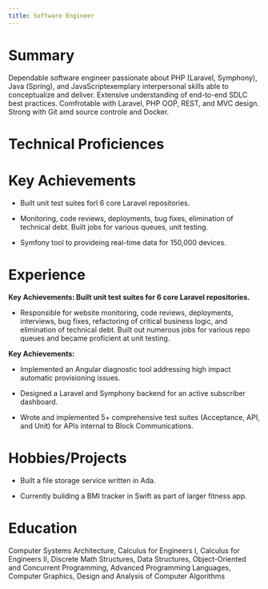 ```yaml
---
title: Software Engineer
---
```


# Summary

Dependable software engineer passionate about PHP (Laravel, Symphony), Java (Spring), and
JavaScriptexemplary interpersonal skills able to conceptualize and
deliver. Extensive understanding of end-to-end SDLC best practices.
Comfrotable with Laravel, PHP OOP, REST, and MVC design. Strong with Git
amd source controle and Docker.

# Technical Proficiences

# Key Achievements

-   Built unit test suites forl 6 core Laravel repositories.

-   Monitoring, code reviews, deployments, bug fixes, elimination of
    technical debt. Built jobs for various queues, unit testing.

-   Symfony tool to provideing real-time data for 150,000 devices.

# Experience

**Key Achievements: Built unit test suites for 6 core Laravel
repositories.**

-   Responsible for website monitoring, code reviews, deployments,
    interviews, bug fixes, refactoring of critical business logic, and
    elimination of technical debt. Built out numerous jobs for various
    repo queues and became proficient at unit testing.

**Key Achievements:**

-   Implemented an Angular diagnostic tool addressing high impact
    automatic provisioning issues.

-   Designed a Laravel and Symphony backend for an active subscriber dashboard.

-   Wrote and implemented 5+ comprehensive test suites (Acceptance, API,
    and Unit) for APIs internal to Block Communications.

# Hobbies/Projects

-   Built a file storage service written in Ada.

-    Currently building a BMI tracker in Swift as part of larger fitness
    app.

# Education

Computer Systems Architecture, Calculus for Engineers I, Calculus for
Engineers II, Discrete Math Structures, Data Structures, Object-Oriented
and Concurrent Programming, Advanced Programming Languages, Computer
Graphics, Design and Analysis of Computer Algorithms
